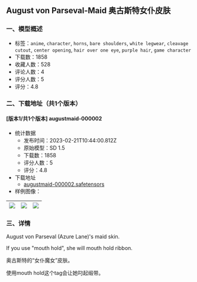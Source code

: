 ## August von Parseval-Maid 奥古斯特女仆皮肤
### 一、模型概述

- 标签：`anime`, `character`, `horns`, `bare shoulders`, `white legwear`, `cleavage cutout`, `center opening`, `hair over one eye`, `purple hair`, `game character`
- 下载数：1858
- 收藏人数：528
- 评论人数：4
- 评分人数：5
- 评分：4.8

### 二、下载地址（共1个版本）

#### [版本1/共1个版本] augustmaid-000002

- 统计数据
  - 发布时间：2023-02-21T10:44:00.812Z
  - 原始模型：SD 1.5
  - 下载数：1858
  - 评分人数：5
  - 评分：4.8
- 下载地址
  - [augustmaid-000002.safetensors](https://civitai.com/api/download/models/8695)
- 样例图像：

| <img src="https://image.civitai.com/xG1nkqKTMzGDvpLrqFT7WA/b5e52731-524e-47b1-360d-575f2ae86100/width=450/82800.jpeg" /> | <img src="https://image.civitai.com/xG1nkqKTMzGDvpLrqFT7WA/350c5948-5af2-4610-e2c6-827db5511600/width=450/82799.jpeg" /> | <img src="https://image.civitai.com/xG1nkqKTMzGDvpLrqFT7WA/e0a63dda-9709-4082-a381-0955a2d27100/width=450/82801.jpeg" /> |
| ---- | ---- | ---- |


### 三、详情
<p>August von Parseval (Azure Lane)'s maid skin.</p><p>If you use "mouth hold", she will mouth hold ribbon.</p><p>奥古斯特的“女仆魔女”皮肤。</p><p>使用mouth hold这个tag会让她叼起缎带。</p>
